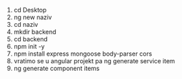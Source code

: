 1. cd Desktop
2. ng new naziv
3. cd naziv
4. mkdir backend
5. cd backend
6. npm init -y
7. npm install express mongoose body-parser cors
8. vratimo se u angular projekt pa ng generate service item
9. ng generate component items
